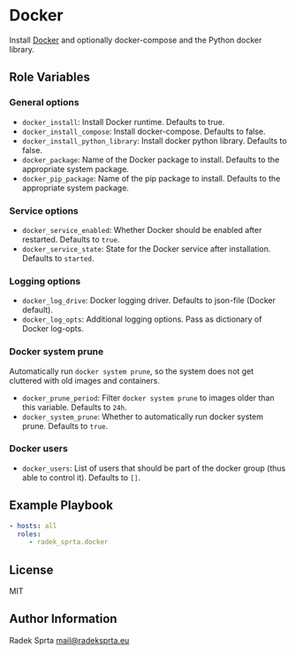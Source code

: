# Docker
Install [Docker](https://www.docker.com) and optionally docker-compose and the Python docker library.

## Role Variables
### General options
- `docker_install`: Install Docker runtime. Defaults to true.
- `docker_install_compose`: Install docker-compose. Defaults to false.
- `docker_install_python_library`: Install docker python library. Defaults to false.
- `docker_package`: Name of the Docker package to install. Defaults to the appropriate system package.
- `docker_pip_package`: Name of the pip package to install. Defaults to the appropriate system package.

### Service options
- `docker_service_enabled`: Whether Docker should be enabled after restarted. Defaults to `true`.
- `docker_service_state`: State for the Docker service after installation. Defaults to `started`.

### Logging options
- `docker_log_drive`: Docker logging driver. Defaults to json-file (Docker default).
- `docker_log_opts`: Additional logging options. Pass as dictionary of Docker log-opts.

### Docker system prune
Automatically run `docker system prune`, so the system does not get cluttered with old images and containers.

- `docker_prune_period`: Filter `docker system prune` to images older than this variable. Defaults to `24h`.
- `docker_system_prune`: Whether to automatically run docker system prune. Defaults to `true`.

### Docker users
- `docker_users`: List of users that should be part of the docker group (thus able to control it). Defaults
to `[]`.

## Example Playbook

```yaml
- hosts: all
  roles:
     - radek_sprta.docker
```

License
-------

MIT

Author Information
------------------

Radek Sprta <mail@radeksprta.eu>
